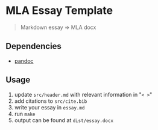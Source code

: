# MLA Essay Template

> Markdown essay => MLA docx

## Dependencies

- [pandoc](https://pandoc.org)

## Usage

1. update `src/header.md` with relevant information in "`< >`"
2. add citations to `src/cite.bib`
3. write your essay in `essay.md`
4. run `make`
5. output can be found at `dist/essay.docx`

